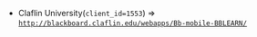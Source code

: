  - Claflin University(`client_id=1553`) => [`http://blackboard.claflin.edu/webapps/Bb-mobile-BBLEARN/`](http://blackboard.claflin.edu/webapps/Bb-mobile-BBLEARN/)
